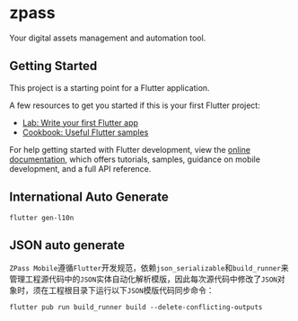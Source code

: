 # zpass

Your digital assets management and automation tool.

## Getting Started

This project is a starting point for a Flutter application.

A few resources to get you started if this is your first Flutter project:

- [Lab: Write your first Flutter app](https://docs.flutter.dev/get-started/codelab)
- [Cookbook: Useful Flutter samples](https://docs.flutter.dev/cookbook)

For help getting started with Flutter development, view the
[online documentation](https://docs.flutter.dev/), which offers tutorials,
samples, guidance on mobile development, and a full API reference.


## International Auto Generate
```shell
flutter gen-l10n
```

## JSON auto generate

`ZPass Mobile`遵循`Flutter`开发规范，依赖`json_serializable`和`build_runner`来管理工程源代码中的`JSON`实体自动化解析模版，因此每次源代码中修改了`JSON`对象时，须在工程根目录下运行以下`JSON`模版代码同步命令：

```shell
flutter pub run build_runner build --delete-conflicting-outputs
```